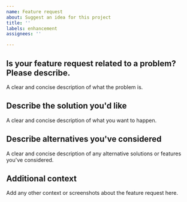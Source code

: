 ```yaml
---
name: Feature request
about: Suggest an idea for this project
title: ''
labels: enhancement
assignees: ''

---
```


## Is your feature request related to a problem? Please describe.
A clear and concise description of what the problem is. 

## Describe the solution you'd like
A clear and concise description of what you want to happen.

## Describe alternatives you've considered
A clear and concise description of any alternative solutions or features you've considered.

## Additional context
Add any other context or screenshots about the feature request here.
